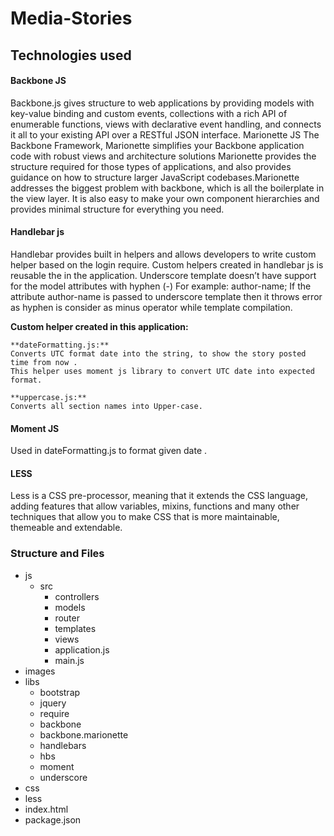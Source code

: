 # Media-Stories

## Technologies used

#### Backbone JS

Backbone.js gives structure to web applications by providing models with key-value binding and custom events, 
collections with a rich API of enumerable functions, views with declarative event handling, and connects it all
 to your existing API over a RESTful JSON interface.
Marionette JS
The Backbone Framework, Marionette simplifies your Backbone application code with robust views and architecture solutions
Marionette provides the structure required for those types of applications, and also provides guidance on how to structure 
larger JavaScript codebases.Marionette addresses the biggest problem with backbone, which is all the boilerplate in 
the view layer. It is also easy to make your own component hierarchies and provides minimal structure for everything you need. 

#### Handlebar js

Handlebar provides built in helpers and allows developers to write custom helper based on the login require. 
 Custom helpers created in handlebar js is reusable the in the application.
 Underscore template doesn’t have support for the model attributes with hyphen (-)
   For example: author-name;
   If the attribute author-name is passed to underscore template then it throws error as hyphen is consider 
   as minus operator while template compilation.
     
  **Custom helper created in this application:**
 
    **dateFormatting.js:**
	Converts UTC format date into the string, to show the story posted time from now .
	This helper uses moment js library to convert UTC date into expected format.
	
	**uppercase.js:**
    Converts all section names into Upper-case.

 #### Moment JS
Used in dateFormatting.js  to format given date .


#### LESS

Less is a CSS pre-processor, meaning that it extends the CSS language, adding features that allow 
variables, mixins, functions and many other techniques that allow you to make CSS that is more maintainable, themeable and extendable.

### Structure and Files

 + js
    + src
	    + controllers
        + models
        + router
        + templates
        + views
	    + application.js
	    + main.js
  + images
  + libs
	+ bootstrap
	+ jquery
	+ require
	+ backbone 
	+ backbone.marionette
	+ handlebars
	+ hbs
	+ moment
	+ underscore
 + css
 + less
 + index.html
 + package.json

     
        
